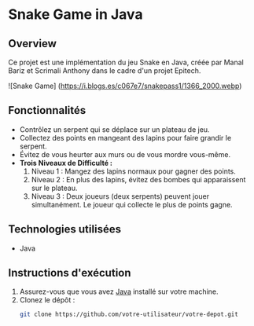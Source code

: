 
# Snake Game in Java

## Overview

Ce projet est une implémentation du jeu Snake en Java, créée par Manal Bariz et Scrimali Anthony dans le cadre d'un projet Epitech.

![Snake Game] (https://i.blogs.es/c067e7/snakepass1/1366_2000.webp)

## Fonctionnalités

- Contrôlez un serpent qui se déplace sur un plateau de jeu.
- Collectez des points en mangeant des lapins pour faire grandir le serpent.
- Évitez de vous heurter aux murs ou de vous mordre vous-même.
- **Trois Niveaux de Difficulté :**
  1. Niveau 1 : Mangez des lapins normaux pour gagner des points.
  2. Niveau 2 : En plus des lapins, évitez des bombes qui apparaissent sur le plateau.
  3. Niveau 3 : Deux joueurs (deux serpents) peuvent jouer simultanément. Le joueur qui collecte le plus de points gagne.

## Technologies utilisées

- Java

## Instructions d'exécution

1. Assurez-vous que vous avez [Java](https://www.java.com) installé sur votre machine.
2. Clonez le dépôt :
   ```bash
   git clone https://github.com/votre-utilisateur/votre-depot.git
